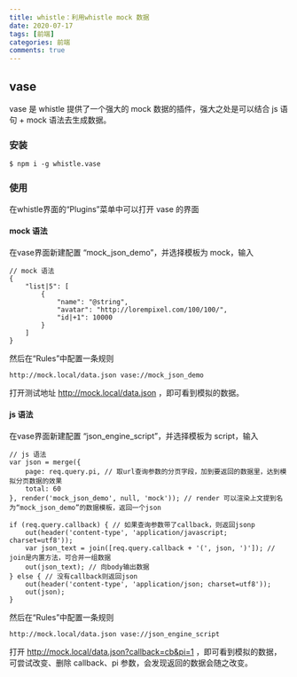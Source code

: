 ```yaml
---
title: whistle：利用whistle mock 数据
date: 2020-07-17
tags: [前端]
categories: 前端
comments: true
---
```


## vase
vase 是 whistle 提供了一个强大的 mock 数据的插件，强大之处是可以结合 js 语句 + mock 语法去生成数据。

### 安装

```
$ npm i -g whistle.vase
```

### 使用
在whistle界面的“Plugins”菜单中可以打开 vase 的界面

#### mock 语法
在vase界面新建配置 “mock_json_demo”，并选择模板为 mock，输入

```
// mock 语法
{
    "list|5": [
        {
            "name": "@string",
            "avatar": "http://lorempixel.com/100/100/",
            "id|+1": 10000
        }
    ]
}
```
然后在“Rules”中配置一条规则

```
http://mock.local/data.json vase://mock_json_demo
```
打开测试地址 http://mock.local/data.json ，即可看到模拟的数据。

#### js 语法
在vase界面新建配置 “json_engine_script”，并选择模板为 script，输入

```
// js 语法
var json = merge({
    page: req.query.pi, // 取url查询参数的分页字段，加到要返回的数据里，达到模拟分页数据的效果
    total: 60
}, render('mock_json_demo', null, 'mock')); // render 可以渲染上文提到名为“mock_json_demo”的数据模板，返回一个json
 
if (req.query.callback) { // 如果查询参数带了callback，则返回jsonp
    out(header('content-type', 'application/javascript; charset=utf8'));
    var json_text = join([req.query.callback + '(', json, ')']); // join是内置方法，可合并一组数据
    out(json_text); // 向body输出数据
} else { // 没有callback则返回json
    out(header('content-type', 'application/json; charset=utf8'));
    out(json);
}
```
然后在“Rules”中配置一条规则

```
http://mock.local/data.json vase://json_engine_script
```
打开 http://mock.local/data.json?callback=cb&pi=1 ，即可看到模拟的数据，可尝试改变、删除 callback、pi 参数，会发现返回的数据会随之改变。